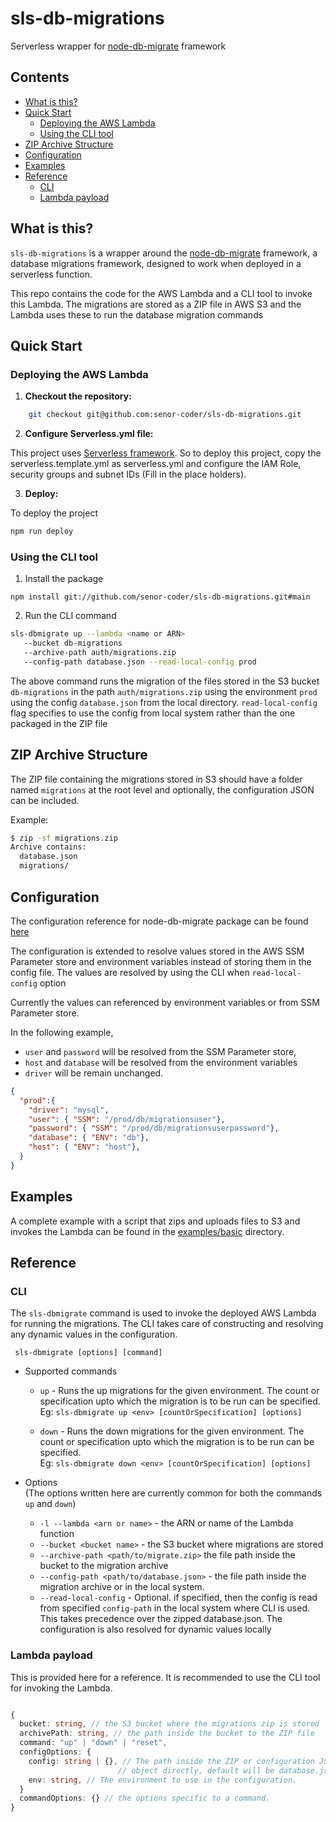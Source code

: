 # sls-db-migrations
Serverless wrapper for [node-db-migrate](https://github.com/db-migrate/node-db-migrate) framework

## Contents

  * [What is this?](#what-is-this-)
  * [Quick Start](#quick-start)
    + [Deploying the AWS Lambda](#deploying-the-aws-lambda)
    + [Using the CLI tool](#using-the-cli-tool)
  * [ZIP Archive Structure](#zip-archive-structure)
  * [Configuration](#configuration)
  * [Examples](#examples)
  * [Reference](#reference)
    + [CLI](#cli)
    + [Lambda payload](#lambda-payload)


## What is this?

`sls-db-migrations` is a wrapper around the [node-db-migrate](https://github.com/db-migrate/node-db-migrate) framework, a database migrations framework, designed to work when deployed in a serverless function.  

This repo contains the code for the AWS Lambda and a CLI tool to invoke this Lambda.
The migrations are stored as a ZIP file in AWS S3 and the Lambda uses these to run the database migration commands


## Quick Start

### Deploying the AWS Lambda

1. **Checkout the repository:**
```bash
    git checkout git@github.com:senor-coder/sls-db-migrations.git
```

2. **Configure Serverless.yml file:**

This project uses [Serverless framework](serverless.com/). So to deploy this project, copy the serverless.template.yml as serverless.yml and configure the 
IAM Role, security groups and subnet IDs (Fill in the place holders).

3. **Deploy:**

To deploy the project

```bash
npm run deploy
```

### Using the CLI tool

1. Install the package
```
npm install git://github.com/senor-coder/sls-db-migrations.git#main
```

2. Run the CLI command
```bash
sls-dbmigrate up --lambda <name or ARN>
   --bucket db-migrations
   --archive-path auth/migrations.zip 
   --config-path database.json --read-local-config prod
```
The above command runs the migration of the files stored in the S3 bucket `db-migrations` in the path `auth/migrations.zip` using the environment `prod` 
using the config `database.json` from the local directory. `read-local-config` flag specifies to use the config from local system rather than the one 
packaged in the ZIP file 


## ZIP Archive Structure

The ZIP file containing the migrations stored in S3 should have a folder named `migrations` at the root level and optionally, the configuration JSON can be included.

Example:

```bash
$ zip -sf migrations.zip 
Archive contains:
  database.json
  migrations/
```

## Configuration

The configuration reference for node-db-migrate package can be found [here](https://db-migrate.readthedocs.io/en/latest/Getting%20Started/configuration/)

The configuration is extended to resolve values stored in the AWS SSM Parameter store and environment variables instead of storing them in the config file.
The values are resolved by using the CLI when `read-local-config` option

Currently the values can referenced by environment variables or from SSM Parameter store.

In the following example,
 -  `user` and `password` will be resolved 
from the SSM Parameter store,
 - `host` and `database` will be 
resolved from the environment variables 
- `driver` will be remain unchanged.

```json
{
  "prod":{
    "driver": "mysql",
    "user": { "SSM": "/prod/db/migrationsuser"},
    "password": { "SSM": "/prod/db/migrationsuserpassword"},
    "database": { "ENV": "db"},
    "host": { "ENV": "host"},
  }
}
```


## Examples

A complete example with a script that zips and uploads files to S3 and invokes the Lambda can be found in the [examples/basic](./examples/basic) directory.

## Reference

### CLI
The `sls-dbmigrate` command is used to invoke the deployed AWS Lambda 
for running the migrations.
The CLI takes care of constructing and resolving any dynamic values in 
the configuration.

```
 sls-dbmigrate [options] [command]
```

- Supported commands
    - `up` - Runs the up migrations for the given environment. The count or specification upto which the migration is to be run can be specified.  
    Eg: `sls-dbmigrate up <env> [countOrSpecification] [options] `

    - `down` - Runs the down migrations for the given environment. The count or specification upto which the migration is to be run can be specified.  
    Eg: `sls-dbmigrate down <env> [countOrSpecification] [options] `

- Options  
  (The options written here are currently common for both the commands `up`  and `down`)
    - `-l --lambda <arn or name>` - the ARN or name of the Lambda function
    - `--bucket <bucket name>` - the S3 bucket where migrations are stored
    - `--archive-path <path/to/migrate.zip>` the file path inside the     bucket to the migration archive
    - `--config-path <path/to/database.json>` -  the file path inside the migration archive or in the local system.
    - `--read-local-config` -  Optional. if specified, then the config is read from specified `config-path` in the local system where CLI is used. This takes precedence over the zipped database.json.
    The configuration is also resolved for dynamic values locally


### Lambda payload

This is provided here for a reference.
It is recommended to use the CLI tool for invoking the Lambda.

```ts

{
  bucket: string, // the S3 bucket where the migrations zip is stored
  archivePath: string, // the path inside the bucket to the ZIP file
  command: "up" | "down" | "reset",
  configOptions: {
    config: string | {}, // The path inside the ZIP or configuration JSON
                        // object directly, default will be database.json
    env: string, // The environment to use in the configuration.
  }
  commandOptions: {} // the options specific to a command.
}

```
